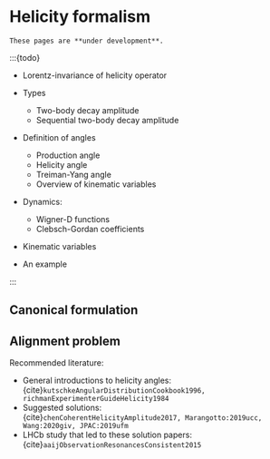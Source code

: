 # Helicity formalism

```{warning}
These pages are **under development**.
```

:::{todo}

- Lorentz-invariance of helicity operator

- Types

  - Two-body decay amplitude
  - Sequential two-body decay amplitude

- Definition of angles

  - Production angle
  - Helicity angle
  - Treiman-Yang angle
  - Overview of kinematic variables

- Dynamics:

  - Wigner-D functions
  - Clebsch-Gordan coefficients

- Kinematic variables
- An example

:::

<!-- Two particle states are the key element here. With these one can construct
states of total spin $J$ and projection $M$.

The probability amplitude of a state with spin J and projection M decaying into
two particles 1 and 2 with helicities $\lambda_i$ and momentum $\vec{p}$ in the
cms frame is given by {cite}`chungSpinFormalismsUpdated2014`, p.16.

$$
two body decay amplitude here
$$

In the helicity formalism sequential two body decays are easy to handle

$$
seq two body decay amplitude here
$$

Then show explicitly what ComPWA implements and which components correspond to
what part in the equation. So we would refer in the Doxygen docs to

- the Wigner-$D$ functions

- the Kinematics class

- the IntensityBuilderXML with the two functions createSequentialAmplitudeFT
  createHelicityDecayFT

- the dynamical functions

- the phase space element calculations?

[IntensityBuilderXML](https://compwa.github.io/ComPWA/classComPWA_1_1Physics_1_1IntensityBuilderXML.html)
-->

## Canonical formulation

<!-- The canonical formalism gives access to the orbital angular momentum $L$ and
the coupled Spin $S$ arising from a two particle state.

There is a simple connection between the two formalism. Show that here

This expression is simply inserted into equation () and that is it!

The choice of the formalism depends on the physics process being analyzed. Give
an example here. -->

## Alignment problem

Recommended literature:

<!-- cspell:ignore aaij Dalitzplot Marangotto Threebody -->

- General introductions to helicity angles: <br>
  {cite}`kutschkeAngularDistributionCookbook1996, richmanExperimenterGuideHelicity1984`
- Suggested solutions: <br>
  {cite}`chenCoherentHelicityAmplitude2017, Marangotto:2019ucc, Wang:2020giv, JPAC:2019ufm`
- LHCb study that led to these solution papers: <br>
  {cite}`aaijObservationResonancesConsistent2015`
